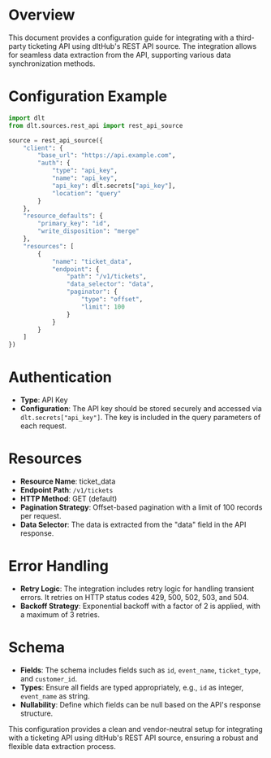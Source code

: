 # Overview

This document provides a configuration guide for integrating with a third-party ticketing API using dltHub's REST API source. The integration allows for seamless data extraction from the API, supporting various data synchronization methods.

# Configuration Example

```python
import dlt
from dlt.sources.rest_api import rest_api_source

source = rest_api_source({
    "client": {
        "base_url": "https://api.example.com",
        "auth": {
            "type": "api_key",
            "name": "api_key",
            "api_key": dlt.secrets["api_key"],
            "location": "query"
        }
    },
    "resource_defaults": {
        "primary_key": "id",
        "write_disposition": "merge"
    },
    "resources": [
        {
            "name": "ticket_data",
            "endpoint": {
                "path": "/v1/tickets",
                "data_selector": "data",
                "paginator": {
                    "type": "offset",
                    "limit": 100
                }
            }
        }
    ]
})
```

# Authentication

- **Type**: API Key
- **Configuration**: The API key should be stored securely and accessed via `dlt.secrets["api_key"]`. The key is included in the query parameters of each request.

# Resources

- **Resource Name**: ticket_data
- **Endpoint Path**: `/v1/tickets`
- **HTTP Method**: GET (default)
- **Pagination Strategy**: Offset-based pagination with a limit of 100 records per request.
- **Data Selector**: The data is extracted from the "data" field in the API response.

# Error Handling

- **Retry Logic**: The integration includes retry logic for handling transient errors. It retries on HTTP status codes 429, 500, 502, 503, and 504.
- **Backoff Strategy**: Exponential backoff with a factor of 2 is applied, with a maximum of 3 retries.

# Schema

- **Fields**: The schema includes fields such as `id`, `event_name`, `ticket_type`, and `customer_id`.
- **Types**: Ensure all fields are typed appropriately, e.g., `id` as integer, `event_name` as string.
- **Nullability**: Define which fields can be null based on the API's response structure.

This configuration provides a clean and vendor-neutral setup for integrating with a ticketing API using dltHub's REST API source, ensuring a robust and flexible data extraction process.